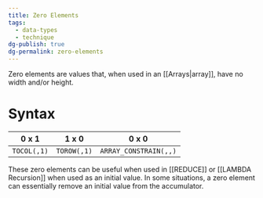 ```yaml
---
title: Zero Elements
tags:
  - data-types
  - technique
dg-publish: true
dg-permalink: zero-elements
---
```

Zero elements are values that, when used in an [[Arrays|array]], have no width and/or height. 
# Syntax
| **0 x 1** | **1 x 0** | **0 x 0** |
| :--: | :--: | :--: |
| `TOCOL(,1)` | `TOROW(,1)` | `ARRAY_CONSTRAIN(,,)` |
These zero elements can be useful when used in [[REDUCE]] or [[LAMBDA Recursion]] when used as an initial value. In some situations, a zero element can essentially remove an initial value from the accumulator.